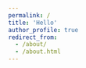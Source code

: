 ```yaml
---
permalink: /
title: 'Hello'
author_profile: true
redirect_from:
  - /about/
  - /about.html
---
```

